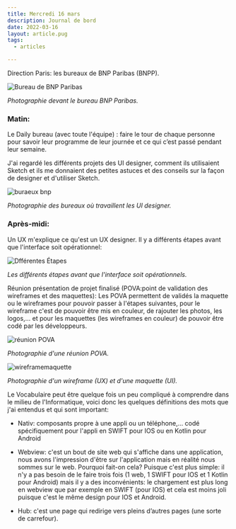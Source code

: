 ```yaml
---
title: Mercredi 16 mars
description: Journal de bord
date: 2022-03-16
layout: article.pug
tags:
  - articles

---
```

Direction Paris: les bureaux de BNP Paribas (BNPP).

![Bureau de BNP Paribas](/assets/devantbnp.jpg)

*Photographie devant le bureau BNP Paribas.*

### Matin:

Le Daily bureau (avec toute l'équipe) : faire le tour de chaque personne pour savoir leur programme de leur journée et ce qui c’est passé pendant leur semaine.

J'ai regardé les différents projets des UI designer, comment ils utilisaient Sketch et ils me donnaient des petites astuces et des conseils sur la façon de designer et d'utiliser Sketch.

![buraeux bnp](/assets/domi.jpeg)

*Photographie des bureaux où travaillent les UI designer.*

### Après-midi:

Un UX m'explique ce qu'est un UX designer. Il y a différents étapes avant que l'interface soit opérationnel:

![Dfférentes Étapes](/assets/flow-ui-dev.jpeg)

*Les différents étapes avant que l'interface soit opérationnels.*

Réunion présentation de projet finalisé (POVA:point de validation des wireframes et des maquettes):
Les POVA permettent de validés la maquette  ou le wireframes pour pouvoir passer à l'étapes suivantes, pour le wireframe c'est de pouvoir être mis en couleur, de rajouter les photos, les logos,... et pour les maquettes (les wireframes en couleur) de pouvoir être codé par les développeurs.

![réunion POVA](/assets/reunionPOVA.jpeg)

*Photographie d'une réunion POVA.*

![wireframemaquette](/assets/maquettewireframe.jpg)

*Photographie d'un wireframe (UX) et d'une maquette (UI).*

 Le Vocabulaire peut être quelque fois un peu compliqué à comprendre dans le milieu de l'Informatique, voici donc les quelques définitions des mots que j'ai entendus et qui sont important:

* Nativ: composants propre à une appli ou un téléphone,… codé spécifiquement pour l'appli en SWIFT pour IOS ou en Kotlin pour Android

* Webview: c'est un bout de site web qui s'affiche dans une application, nous avons l'impression d'être sur l'application mais en réalité nous sommes sur le web. Pourquoi fait-on cela? Puisque c'est plus simple: il n'y a pas besoin de le faire trois fois (1 web, 1 SWIFT pour IOS et 1 Kotlin pour Android) mais il y a des inconvénients: le chargement est plus long en webview que par exemple en SWIFT (pour IOS) et cela est moins joli puisque c'est le même design pour IOS et Android.

* Hub: c'est une page qui redirige vers pleins d’autres pages (une sorte de carrefour).


<!-- pourquoi? parce que c'est plus simple
* on le fait une seule fois au lieu de 3 fois (1 web + 1 SWIFT + 1 kotlin)
* on est des feignasses à la BNP
inconvénient
* c'est plus lent
* comme c'est le même design pour ios et android, c'est moins joli
* on peut faire moins de trucs -->
<!-- parcours succession c'est quoi un parcours -->
<!-- vazi-->
<!-- (photo?) -->
<!-- photo provisoire -->
<!-- standup / daily  pourquoi? -->
